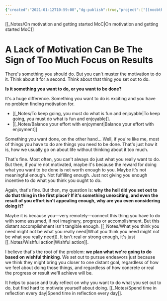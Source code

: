 ```yaml
---
{"created":"2021-01-12T10:59:00","dg-publish":true,"project":["[[noobthink.com]]"],"dg-path":"A Lack of Motivation Can Be The Sign of Too Much Focus on Results.md","permalink":"/a-lack-of-motivation-can-be-the-sign-of-too-much-focus-on-results/","dgPassFrontmatter":true,"updated":"2024-12-21T16:53:17.222+01:00"}
---
```


[[_Notes/On motivation and getting started MoC\|On motivation and getting started MoC]]
# A Lack of Motivation Can Be The Sign of Too Much Focus on Results

There's something you should do.
But you can't muster the motivation to do it.
Think about it for a second. Think about that thing you set out to do. 

**Is it something you want to do, or you want to be done?**

It's a huge difference. Something you want to do is exciting and you have no problem finding motivation for. 
- [[_Notes/To keep going, you must do what is fun and enjoyable\|To keep going, you must do what is fun and enjoyable]].
- [[_Notes/Balance your effort with enjoyment\|Balance your effort with enjoyment]]

Something you want done, on the other hand... Well, if you're like me, most of things you have to do are things you need to be done. That's just how it is, how we usually go on about life without thinking about it too much.

That's fine. Most often, you can't always do just what you really want to do. But then, if you're not motivated, maybe it's because the reward for doing what you want to be done is not worth enough to you. Maybe it's not meaningful enough. Not fulfilling enough. Just not giving you enough incentive to do what you think you ought to do. 

Again, that's fine. But then, my question is: **why the hell did you set out to do that thing in the first place? If it's something unexciting, and even the result of you effort isn't appealing enough, why are you even considering doing it?**

Maybe it is because you—very remotely—connect this thing you have to do with some assumed, if not imaginary, progress or accomplishment. But this distant accomplishment isn't tangible enough. [[_Notes/What you think you need might not be what you really need\|What you think you need might not be what you really need]]. It isn't real or strong enough, it's just [[_Notes/Wishful action\|Wishful action]].

I believe that's the root of the problem: **we plan what we're going to do based on wishful thinking**. We set out to pursue endeavors just because we think they might bring you closer to one distant goal, regardless of how we feel about doing those things, and regardless of how concrete or real the progress or result we'll achieve will be.

It helps to pause and truly reflect on why you want to do what you set out to do, but find hard to motivate yourself about doing. [[_Notes/Spend time in reflection every day\|Spend time in reflection every day]].